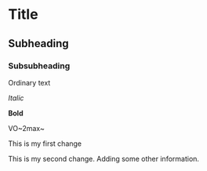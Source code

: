 # Title

## Subheading

### Subsubheading

Ordinary text

*Italic*

**Bold**

VO~2max~

This is my first change


This is my second change. Adding some other information.



